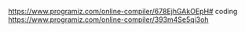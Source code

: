 https://www.programiz.com/online-compiler/678EjhGAkOEpH# coding
https://www.programiz.com/online-compiler/393m4Se5qi3oh
